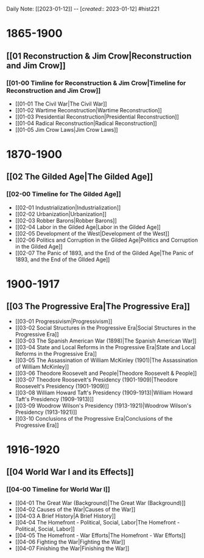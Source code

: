 Daily Note: [[2023-01-12]] -- [*created*:: 2023-01-12] #hist221 

# 1865-1900

## [[01 Reconstruction & Jim Crow|Reconstruction and Jim Crow]]
### [[01-00 Timline for Reconstruction & Jim Crow|Timeline for Reconstruction and Jim Crow]]
- [[01-01 The Civil War|The Civil War]] 
- [[01-02 Wartime Reconstruction|Wartime Reconstruction]] 
- [[01-03 Presidential Reconstruction|Presidential Reconstruction]] 
- [[01-04 Radical Reconstruction|Radical Reconstruction]] 
- [[01-05 Jim Crow Laws|Jim Crow Laws]] 

# 1870-1900

## [[02 The Gilded Age|The Gilded Age]]
### [[02-00 Timeline for The Gilded Age]]
- [[02-01 Industrialization|Industrialization]]
- [[02-02 Urbanization|Urbanization]]
- [[02-03 Robber Barons|Robber Barons]]
- [[02-04 Labor in the Gilded Age|Labor in the Gilded Age]]
- [[02-05 Development of the West|Development of the West]]
- [[02-06 Politics and Corruption in the Gilded Age|Politics and Corruption in the Gilded Age]]
- [[02-07 The Panic of 1893, and the End of the Gilded Age|The Panic of 1893, and the End of the GIlded Age]]

# 1900-1917

## [[03 The Progressive Era|The Progressive Era]]
- [[03-01 Progressivism|Progressivism]]
- [[03-02 Social Structures in the Progressive Era|Social Structures in the Progressive Era]]
- [[03-03 The Spanish American War (1898)|The Spanish American War]]
- [[03-04 State and Local Reforms in the Progressive Era|State and Local Reforms in the Progressive Era]]
- [[03-05 The Assassination of William McKinley (1901)|The Assassination of William McKinley]]
- [[03-06 Theodore Roosevelt and People|Theodore Roosevelt & People]]
- [[03-07 Theodore Roosevelt's Presidency (1901-1909)|Theodore Roosevelt's Presidency (1901-1909)]]
- [[03-08 William Howard Taft's Presidency (1909-1913)|William Howard Taft's Presidency (1909-1913)]]
- [[03-09 Woodrow Wilson's Presidency (1913-1921)|Woodrow Wilson's Presidency (1913-1921)]]
- [[03-10 Conclusions of the Progressive Era|Conclusions of the Progressive Era]]

# 1916-1920

## [[04 World War I and its Effects]]
### [[04-00 Timeline for World War I]]
- [[04-01 The Great War (Background)|The Great War (Background)]]
- [[04-02 Causes of the War|Causes of the War]]
- [[04-03 A Brief History|A Brief History]]
- [[04-04 The Homefront - Political, Social, Labor|The Homefront - Political, Social, Labor]]
- [[04-05 The Homefront - War Efforts|The Homefront - War Efforts]]
- [[04-06 Fighting the War|Fighting the War]]
- [[04-07 Finishing the War|Finishing the War]]